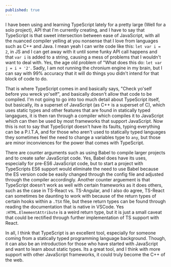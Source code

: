```yaml
---
published: true
---
```


  I have been using and learning TypeScript lately for a pretty large (Well for a solo project), API that I'm currently creating, and I have to say that TypeScript is that sweet intersection between ease of JavaScript, with all the nuanced compiler yelling at you nonsense that I love from languages such as C++ and Java. I mean yeah I can write code like this: `let var i = 2`, in JS and I can get away with it until some funky API call happens and that `var i` is added to a string, causing a mess of problems that I wouldn't want to deal with. Yes, the age old problem of "What does this do: `let var j = i + '2'`. Sadly, I am not running the chronium engine in my brain, but I can say with 99% accuracy that it will do things you didn't intend for that block of code to do. 

  That is where TypeScript comes in and basically says, "Check yo'self before you wreck yo'self", and basically doesn't allow that code to be compiled. I'm not going to go into too much detail about TypeScript itself, but basically, its a superset of JavaScript (as C++ is a superset of C), which uses static types and other features that are found in statically typed langagues, it is then ran through a compiler which compiles it to JavaScript which can then be used by most frameworks that support JavaScript. Now this is not to say that TypeScript doesn't have its faults, typing everything can be a P.I.T.A, and for those who aren't used to statically typed languages they sometimes feel the need to change a variables type to `any`, but those are minor inconviences for the power that comes with TypeScript.
  
  There are counter arguments such as using Babel to compile larger projects and to create safer JavaScript code. Yes, Babel does have its uses, especially for pre-ES6 JavaScript code, but to start a project with TypeScripts ES6 support would eliminate the need to use Babel because the ES version code be easily changed through the config file and adjusted through the compiler accordingly. Another counter arguement is that TypeScript doesn't work as well with certain frameworks as it does others, such as the case in TS-React vs. TS-Angular, and I also do agree, TS-React can sometimes be daunting to work with because of the return types of certain hooks within a `.TSX` file, but these return types can be found through reading the documentation that is native in VSCode. Yes `:HTML.ElmementAttribute` is a weird return type, but it is just a small caveat that could be rectified through further implementation of TS support with React. 

  In all, I think that TypeScript is an excellent tool, especially for someone coming from a statically typed programming language background. Though, it can also be an introduction for those who have started with JavaScript and want to learn about static types. Its a great tool, and I think with more support with other JavaScript frameworks, it could truly become the C++ of the web.
